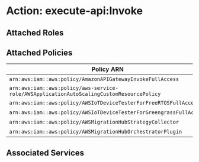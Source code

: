 # Action: execute-api:Invoke

## Attached Roles

## Attached Policies

| Policy ARN | Policy Name |
|------------|-------------|
| `arn:aws:iam::aws:policy/AmazonAPIGatewayInvokeFullAccess` | [AmazonAPIGatewayInvokeFullAccess](../policies.md#amazonapigatewayinvokefullaccess) |
| `arn:aws:iam::aws:policy/aws-service-role/AWSApplicationAutoScalingCustomResourcePolicy` | [AWSApplicationAutoScalingCustomResourcePolicy](../policies.md#awsapplicationautoscalingcustomresourcepolicy) |
| `arn:aws:iam::aws:policy/AWSIoTDeviceTesterForFreeRTOSFullAccess` | [AWSIoTDeviceTesterForFreeRTOSFullAccess](../policies.md#awsiotdevicetesterforfreertosfullaccess) |
| `arn:aws:iam::aws:policy/AWSIoTDeviceTesterForGreengrassFullAccess` | [AWSIoTDeviceTesterForGreengrassFullAccess](../policies.md#awsiotdevicetesterforgreengrassfullaccess) |
| `arn:aws:iam::aws:policy/AWSMigrationHubStrategyCollector` | [AWSMigrationHubStrategyCollector](../policies.md#awsmigrationhubstrategycollector) |
| `arn:aws:iam::aws:policy/AWSMigrationHubOrchestratorPlugin` | [AWSMigrationHubOrchestratorPlugin](../policies.md#awsmigrationhuborchestratorplugin) |

## Associated Services

